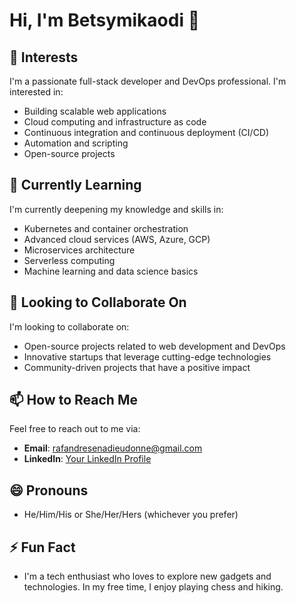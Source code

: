 # Hi, I'm Betsymikaodi 👋

## 👀 Interests
I'm a passionate full-stack developer and DevOps professional. I'm interested in:
- Building scalable web applications
- Cloud computing and infrastructure as code
- Continuous integration and continuous deployment (CI/CD)
- Automation and scripting
- Open-source projects

## 🌱 Currently Learning
I'm currently deepening my knowledge and skills in:
- Kubernetes and container orchestration
- Advanced cloud services (AWS, Azure, GCP)
- Microservices architecture
- Serverless computing
- Machine learning and data science basics

## 💞️ Looking to Collaborate On
I'm looking to collaborate on:
- Open-source projects related to web development and DevOps
- Innovative startups that leverage cutting-edge technologies
- Community-driven projects that have a positive impact

## 📫 How to Reach Me
Feel free to reach out to me via:
- **Email**: rafandresenadieudonne@gmail.com
- **LinkedIn**: [Your LinkedIn Profile](https://www.linkedin.com/in/fandresena)

## 😄 Pronouns
- He/Him/His or She/Her/Hers (whichever you prefer)

## ⚡ Fun Fact
- I'm a tech enthusiast who loves to explore new gadgets and technologies. In my free time, I enjoy playing chess and hiking.

<!---
betsymikaodi/betsymikaodi is a ✨ special ✨ repository because its `README.md` (this file) appears on your GitHub profile.
You can click the Preview link to take a look at your changes.
--->
